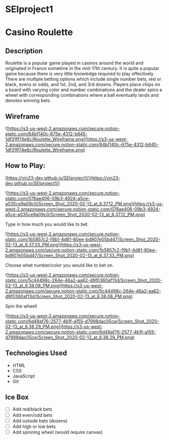 # SEIproject1
# Casino Roulette

## Description

Roulette is a popular game played in casinos around the world and originated in France sometime in the mid-17th century. It is quite a popular game because there is very little knowledge required to play effectively. There are multiple betting options which include single number bets, red or black, evens or odds, and 1st, 2nd, and 3rd dozens. Players place chips on a board with varying color and number combinations and the dealer spins a wheel with corresponding combinations where a ball eventually lands and denotes winning bets.

## Wireframe

![https://s3-us-west-2.amazonaws.com/secure.notion-static.com/84bf140c-675e-4312-b645-1df31ff74e6c/Roulette_Wireframe.png](https://s3-us-west-2.amazonaws.com/secure.notion-static.com/84bf140c-675e-4312-b645-1df31ff74e6c/Roulette_Wireframe.png)

## How to Play:

[https://vin23-dev.github.io/SEIproject1/](https://vin23-dev.github.io/SEIproject1/)

![https://s3-us-west-2.amazonaws.com/secure.notion-static.com/076ae406-09b3-4924-a5ce-a035ce9a09c0/Screen_Shot_2020-02-13_at_6.37.12_PM.png](https://s3-us-west-2.amazonaws.com/secure.notion-static.com/076ae406-09b3-4924-a5ce-a035ce9a09c0/Screen_Shot_2020-02-13_at_6.37.12_PM.png)

Type in how much you would like to bet.

![https://s3-us-west-2.amazonaws.com/secure.notion-static.com/1b5857c2-f9b1-4d81-80ee-bd907e05bd47/Screen_Shot_2020-02-13_at_6.37.33_PM.png](https://s3-us-west-2.amazonaws.com/secure.notion-static.com/1b5857c2-f9b1-4d81-80ee-bd907e05bd47/Screen_Shot_2020-02-13_at_6.37.33_PM.png)

Choose what number/color you would like to bet on.

![https://s3-us-west-2.amazonaws.com/secure.notion-static.com/5c44498c-264e-46a2-aa62-d9f0360af13d/Screen_Shot_2020-02-13_at_6.38.08_PM.png](https://s3-us-west-2.amazonaws.com/secure.notion-static.com/5c44498c-264e-46a2-aa62-d9f0360af13d/Screen_Shot_2020-02-13_at_6.38.08_PM.png)

Spin the wheel!

![https://s3-us-west-2.amazonaws.com/secure.notion-static.com/6d48af76-2577-4b1f-a155-d7998dac05ce/Screen_Shot_2020-02-13_at_6.38.29_PM.png](https://s3-us-west-2.amazonaws.com/secure.notion-static.com/6d48af76-2577-4b1f-a155-d7998dac05ce/Screen_Shot_2020-02-13_at_6.38.29_PM.png)

## Technologies Used

- HTML
- CSS
- JavaScript
- Git

## Ice Box

- [ ]  Add red/black bets
- [ ]  Add even/odd bets
- [ ]  Add outside bets (dozens)
- [ ]  Add high or low bets
- [ ]  Add spinning wheel (would require canvas)